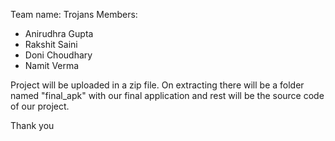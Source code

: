 Team name: Trojans
Members:
- Anirudhra Gupta
- Rakshit Saini
- Doni Choudhary
- Namit Verma

Project will be uploaded in a zip file. On extracting there will be a folder named "final_apk" with our final application and rest will be the source code of our project.

Thank you
